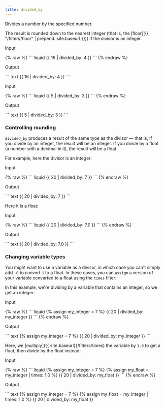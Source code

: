 ```yaml
---
title: divided_by
---
```


Divides a number by the specified number.

The result is rounded down to the nearest integer (that is, the [floor]({{ "/filters/floor" | prepend: site.baseurl }})) if the divisor is an integer.

<p class="code-label">Input</p>
{% raw %}
``` liquid
{{ 16 | divided_by: 4 }}
```
{% endraw %}

<p class="code-label">Output</p>
``` text
{{ 16 | divided_by: 4 }}
```

<p class="code-label">Input</p>
{% raw %}
``` liquid
{{ 5 | divided_by: 3 }}
```
{% endraw %}

<p class="code-label">Output</p>
``` text
{{ 5 | divided_by: 3 }}
```

### Controlling rounding

`divided_by` produces a result of the same type as the divisor — that is, if you divide by an integer, the result will be an integer. If you divide by a float (a number with a decimal in it), the result will be a float.

For example, here the divisor is an integer:

<p class="code-label">Input</p>
{% raw %}
``` liquid
{{ 20 | divided_by: 7 }}
```
{% endraw %}

<p class="code-label">Output</p>
``` text
{{ 20 | divided_by: 7 }}
```

Here it is a float:

<p class="code-label">Input</p>
{% raw %}
``` liquid
{{ 20 | divided_by: 7.0 }}
```
{% endraw %}

<p class="code-label">Output</p>
``` text
{{ 20 | divided_by: 7.0 }}
```

### Changing variable types

You might want to use a variable as a divisor, in which case you can't simply add `.0` to convert it to a float. In these cases, you can `assign` a version of your variable converted to a float using the `times` filter:

In this example, we're dividing by a variable that contains an integer, so we get an integer:

<p class="code-label">Input</p>
{% raw %}
``` liquid
{% assign my_integer = 7 %}
{{ 20 | divided_by: my_integer }}
```
{% endraw %}


<p class="code-label">Output</p>
``` text
{% assign my_integer = 7 %}
{{ 20 | divided_by: my_integer }}
```

Here, we [multiply]({{ site.baseurl}}/filters/times) the variable by `1.0` to get a float, then divide by the float instead:

<p class="code-label">Input</p>
{% raw %}
``` liquid
{% assign my_integer = 7 %}
{% assign my_float = my_integer | times: 1.0 %}
{{ 20 | divided_by: my_float }}
```
{% endraw %}


<p class="code-label">Output</p>
``` text
{% assign my_integer = 7 %}
{% assign my_float = my_integer | times: 1.0 %}
{{ 20 | divided_by: my_float }}
```
